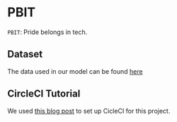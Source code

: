 # PBIT
`PBIT`: Pride belongs in tech.

## Dataset
The data used in our model can be found [here](https://www.kaggle.com/competitions/jigsaw-toxic-comment-classification-challenge/data?select=train.csv.zip)

## CircleCI Tutorial
We used [this blog post](https://circleci.com/blog/setting-up-continuous-integration-with-github/) to set up CicleCI for this project.